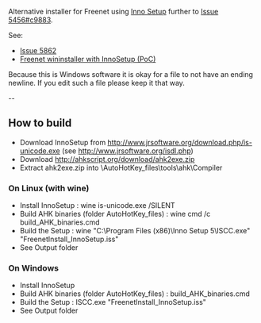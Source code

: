 ﻿Alternative installer for Freenet using [Inno Setup](http://www.jrsoftware.org/isinfo.php) further to [Issue 5456#c9883](https://bugs.freenetproject.org/view.php?id=5456#c9883).

See:

* [Issue 5862](https://bugs.freenetproject.org/view.php?id=5862)
* [Freenet wininstaller with InnoSetup (PoC)](https://github.com/freenet/wininstaller-staging/issues/12)

Because this is Windows software it is okay for a file to not have an ending newline. If you edit
such a file please keep it that way.

--
## How to build
* Download InnoSetup from http://www.jrsoftware.org/download.php/is-unicode.exe (see http://www.jrsoftware.org/isdl.php)
* Download http://ahkscript.org/download/ahk2exe.zip
* Extract ahk2exe.zip into \AutoHotKey_files\tools\ahk\Compiler

### On Linux (with wine)
* Install InnoSetup : wine is-unicode.exe /SILENT
* Build AHK binaries (folder AutoHotKey_files) : wine cmd /c build_AHK_binaries.cmd
* Build the Setup :  wine "C:\Program Files (x86)\Inno Setup 5\ISCC.exe" "FreenetInstall_InnoSetup.iss"
* See Output folder

### On Windows
* Install InnoSetup
* Build AHK binaries (folder AutoHotKey_files) : build_AHK_binaries.cmd
* Build the Setup : ISCC.exe "FreenetInstall_InnoSetup.iss"
* See Output folder